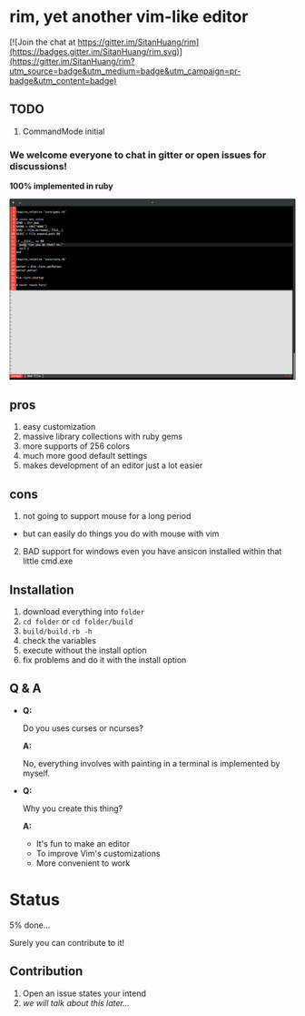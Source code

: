 # rim, yet another vim-like editor

[![Join the chat at https://gitter.im/SitanHuang/rim](https://badges.gitter.im/SitanHuang/rim.svg)](https://gitter.im/SitanHuang/rim?utm_source=badge&utm_medium=badge&utm_campaign=pr-badge&utm_content=badge)

## TODO
1. CommandMode initial

### We welcome everyone to chat in gitter or open issues for discussions!

**100% implemented in ruby**

![](https://raw.githubusercontent.com/SitanHuang/rim/master/src/screenshot.png)

## pros
1. easy customization
2. massive library collections with ruby gems
3. more supports of 256 colors
4. much more good default settings
5. makes development of an editor just a lot easier

## cons
1. not going to support mouse for a long period
  - but can easily do things you do with mouse with vim
2. BAD support for windows even you have ansicon
   installed within that little cmd.exe

## Installation
1. download everything into `folder`
2. `cd folder` or `cd folder/build`
3. `build/build.rb -h`
4. check the variables
5. execute without the install option
6. fix problems and do it with the install option


## Q & A
- **Q:**

  Do you uses curses or ncurses?

  **A:**

  No, everything involves with painting in a terminal is implemented by myself.

- **Q:**

  Why you create this thing?

  **A:**
  - It's fun to make an editor
  - To improve Vim's customizations
  - More convenient to work

# Status
5% done...

Surely you can contribute to it!

## Contribution
1. Open an issue states your intend
2. _we will talk about this later..._
